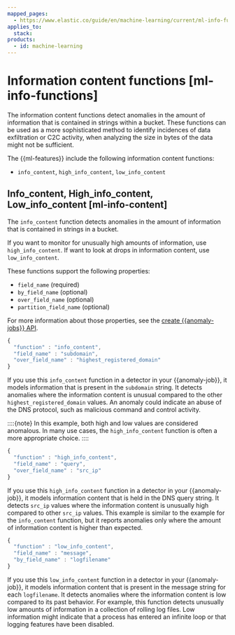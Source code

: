 ```yaml
---
mapped_pages:
  - https://www.elastic.co/guide/en/machine-learning/current/ml-info-functions.html
applies_to:
  stack:
products:
  - id: machine-learning
---
```


# Information content functions [ml-info-functions]

The information content functions detect anomalies in the amount of information that is contained in strings within a bucket. These functions can be used as a more sophisticated method to identify incidences of data exfiltration or C2C activity, when analyzing the size in bytes of the data might not be sufficient.

The {{ml-features}} include the following information content functions:

* `info_content`, `high_info_content`, `low_info_content`


## Info_content, High_info_content, Low_info_content [ml-info-content]

The `info_content` function detects anomalies in the amount of information that is contained in strings in a bucket.

If you want to monitor for unusually high amounts of information, use `high_info_content`. If want to look at drops in information content, use `low_info_content`.

These functions support the following properties:

* `field_name` (required)
* `by_field_name` (optional)
* `over_field_name` (optional)
* `partition_field_name` (optional)

For more information about those properties, see the [create {{anomaly-jobs}} API](https://www.elastic.co/docs/api/doc/elasticsearch/operation/operation-ml-put-job).

```js
{
  "function" : "info_content",
  "field_name" : "subdomain",
  "over_field_name" : "highest_registered_domain"
}
```

If you use this `info_content` function in a detector in your {{anomaly-job}}, it models information that is present in the `subdomain` string. It detects anomalies where the information content is unusual compared to the other `highest_registered_domain` values. An anomaly could indicate an abuse of the DNS protocol, such as malicious command and control activity.

::::{note}
In this example, both high and low values are considered anomalous. In many use cases, the `high_info_content` function is often a more appropriate choice.
::::


```js
{
  "function" : "high_info_content",
  "field_name" : "query",
  "over_field_name" : "src_ip"
}
```

If you use this `high_info_content` function in a detector in your {{anomaly-job}}, it models information content that is held in the DNS query string. It detects `src_ip` values where the information content is unusually high compared to other `src_ip` values. This example is similar to the example for the `info_content` function, but it reports anomalies only where the amount of information content is higher than expected.

```js
{
  "function" : "low_info_content",
  "field_name" : "message",
  "by_field_name" : "logfilename"
}
```

If you use this `low_info_content` function in a detector in your {{anomaly-job}}, it models information content that is present in the message string for each `logfilename`. It detects anomalies where the information content is low compared to its past behavior. For example, this function detects unusually low amounts of information in a collection of rolling log files. Low information might indicate that a process has entered an infinite loop or that logging features have been disabled.

